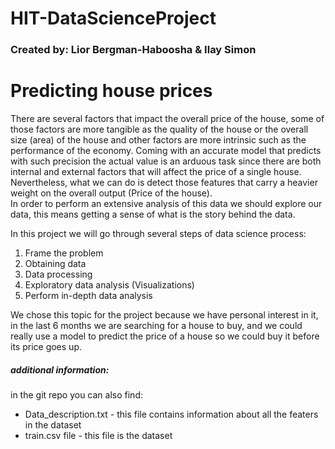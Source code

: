 # HIT-DataScienceProject  

### Created by:  Lior Bergman-Haboosha & Ilay Simon  

# Predicting house prices  

There are several factors that impact the overall price of the house, some of those factors are more tangible as the quality of the house or the overall size (area) of the house and other factors are more intrinsic such as the performance of the economy. Coming with an accurate model that predicts with such precision the actual value is an arduous task since there are both internal and external factors that will affect the price of a single house. Nevertheless, what we can do is detect those features that carry a heavier weight on the overall output (Price of the house).  
In order to perform an extensive analysis of this data we should explore our data, this means getting a sense of what is the story behind the data.

In this project we will go through several steps of data science process:  
1. Frame the problem  
2. Obtaining data  
3. Data processing  
4. Exploratory data analysis (Visualizations)  
5. Perform in-depth data analysis


We chose this topic for the project because we have personal interest in it, in the last 6 months we are searching for a house to buy, and we could really use a model to predict the price of a house so we could buy it before its price goes up.  

##### additional information:  
in the git repo you can also find:
- Data_description.txt - this file contains information about all the featers in the dataset
- train.csv file - this file is the dataset  

